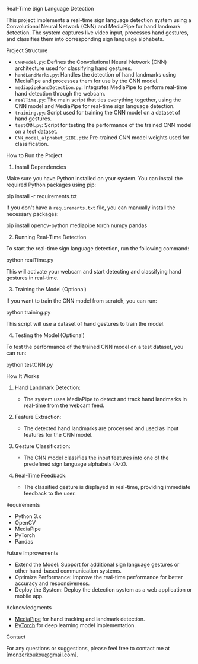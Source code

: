 Real-Time Sign Language Detection

This project implements a real-time sign language detection system using a Convolutional Neural Network (CNN) and MediaPipe for hand landmark detection. The system captures live video input, processes hand gestures, and classifies them into corresponding sign language alphabets.

Project Structure

- `CNNModel.py`: Defines the Convolutional Neural Network (CNN) architecture used for classifying hand gestures.
- `handLandMarks.py`: Handles the detection of hand landmarks using MediaPipe and processes them for use by the CNN model.
- `mediapipeHandDetection.py`: Integrates MediaPipe to perform real-time hand detection through the webcam.
- `realTime.py`: The main script that ties everything together, using the CNN model and MediaPipe for real-time sign language detection.
- `training.py`: Script used for training the CNN model on a dataset of hand gestures.
- `testCNN.py`: Script for testing the performance of the trained CNN model on a test dataset.
- `CNN_model_alphabet_SIBI.pth`: Pre-trained CNN model weights used for classification.

How to Run the Project

1. Install Dependencies

Make sure you have Python installed on your system. You can install the required Python packages using pip:

pip install -r requirements.txt

If you don't have a `requirements.txt` file, you can manually install the necessary packages:

pip install opencv-python mediapipe torch numpy pandas

2. Running Real-Time Detection

To start the real-time sign language detection, run the following command:

python realTime.py

This will activate your webcam and start detecting and classifying hand gestures in real-time.

3. Training the Model (Optional)

If you want to train the CNN model from scratch, you can run:

python training.py

This script will use a dataset of hand gestures to train the model.

4. Testing the Model (Optional)

To test the performance of the trained CNN model on a test dataset, you can run:

python testCNN.py

How It Works

1. Hand Landmark Detection: 
   - The system uses MediaPipe to detect and track hand landmarks in real-time from the webcam feed.

2. Feature Extraction:
   - The detected hand landmarks are processed and used as input features for the CNN model.

3. Gesture Classification:
   - The CNN model classifies the input features into one of the predefined sign language alphabets (A-Z).

4. Real-Time Feedback:
   - The classified gesture is displayed in real-time, providing immediate feedback to the user.

Requirements

- Python 3.x
- OpenCV
- MediaPipe
- PyTorch
- Pandas

Future Improvements

- Extend the Model: Support for additional sign language gestures or other hand-based communication systems.
- Optimize Performance: Improve the real-time performance for better accuracy and responsiveness.
- Deploy the System: Deploy the detection system as a web application or mobile app.

Acknowledgments

- [MediaPipe](https://mediapipe.dev/) for hand tracking and landmark detection.
- [PyTorch](https://pytorch.org/) for deep learning model implementation.

Contact

For any questions or suggestions, please feel free to contact me at [monzerkoukou@gmail.com].
